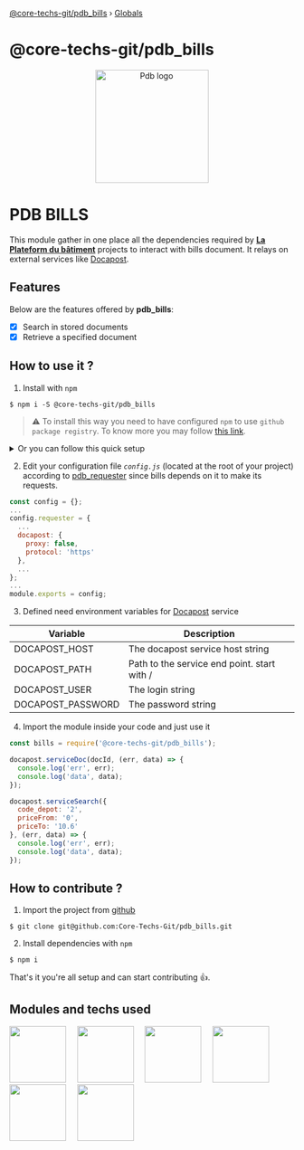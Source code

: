 [@core-techs-git/pdb_bills](README.md) › [Globals](globals.md)

# @core-techs-git/pdb_bills

<p align="center">
  <a href="https://www.laplateforme.com/">
    <img src="https://www.laplateforme.com/cms/i?o=%2Fsites%2Fdefault%2Ffiles%2F2017-04%2Flogo_pdb_bsl-1.jpg" alt="Pdb logo" width="200">
  </a>
</p>

# PDB BILLS

This module gather in one place all the dependencies required by **[La Plateform du bâtiment](https://www.laplateforme.com/)** projects to interact with bills document. It relays on external services like [Docapost](https://www.docaposte.com/).

## Features

Below are the features offered by **pdb_bills**:

- [x] Search in stored documents
- [x] Retrieve a specified document

## How to use it ?

1. Install with `npm`

```Shell
$ npm i -S @core-techs-git/pdb_bills
```

> ⚠️
> To install this way you need to have configured `npm` to use `github package registry`. To know more you may follow [this link](https://help.github.com/en/articles/configuring-npm-for-use-with-github-package-registry#authenticating-to-github-package-registry).

<details>
  <summary>Or you can follow this quick setup</summary>
  <ul>
    <li>
      <p>Set a scoped registry access</p>
      <pre>$ npm config set @core-techs-git:registry https://npm.pkg.github.com/core-techs-git</pre>
    </li>
    <li>
      <p>Set authentication information inside your .npmrc file</p>
      <pre>//npm.pkg.github.com/:_authToken=PERSONAL-ACCESS-TOKEN</pre>
    </li>
  </ul>
  <p><b><i><a href="https://help.github.com/en/articles/creating-a-personal-access-token-for-the-command-line">PERSONAL-ACCESS-TOKEN</a></i></b> is generated in github settings.</p>
</details>

2. Edit your configuration file _`config.js`_ (located at the root of your project) according to [pdb_requester](https://github.com/Core-Techs-Git/pdb_requester) since bills depends on it to make its requests.

```JavaScript
const config = {};
...
config.requester = {
  ...
  docapost: {
    proxy: false,
    protocol: 'https'
  },
  ...
};
...
module.exports = config;
```

3. Defined need environment variables for [Docapost](https://www.docaposte.com/) service

| Variable          | Description                                 |
| ----------------- | ------------------------------------------- |
| DOCAPOST_HOST     | The docapost service host string            |
| DOCAPOST_PATH     | Path to the service end point. start with / |
| DOCAPOST_USER     | The login string                            |
| DOCAPOST_PASSWORD | The password string                         |

4. Import the module inside your code and just use it

```JavaScript
const bills = require('@core-techs-git/pdb_bills');

docapost.serviceDoc(docId, (err, data) => {
  console.log('err', err);
  console.log('data', data);
});

docapost.serviceSearch({
  code_depot: '2',
  priceFrom: '0',
  priceTo: '10.6'
}, (err, data) => {
  console.log('err', err);
  console.log('data', data);
});
```

## How to contribute ?

1. Import the project from [github](https://github.com/Core-Techs-Git/pdb_bills)

```Shell
$ git clone git@github.com:Core-Techs-Git/pdb_bills.git
```

2. Install dependencies with `npm`

```Shell
$ npm i
```

That's it you're all setup and can start contributing :thumbsup:.

## Modules and techs used

[<img src="https://s.gravatar.com/avatar/3e2b342616822f8eabc9dd393840db4a?size=100&default=retro" width="100"/>](http://www.typescriptlang.org 'Typescript')&nbsp;&nbsp;&nbsp;&nbsp;
[<img src="https://eslint.org/assets/img/logo.svg" width="100"/>](https://eslint.org 'Eslint')&nbsp;&nbsp;&nbsp;&nbsp;
[<img src="https://avatars0.githubusercontent.com/u/11887183?s=200&v=4" width="100"/>](http://inversify.io/ 'Inversify')&nbsp;&nbsp;&nbsp;&nbsp;
[<img src="https://cdn.worldvectorlogo.com/logos/jest-0.svg" width="100"/>](https://jestjs.io 'Jest')&nbsp;&nbsp;&nbsp;&nbsp;
[<img src="https://www.laplateforme.com/cms/i?o=%2Fsites%2Fdefault%2Ffiles%2F2017-04%2Flogo_pdb_bsl-1.jpg" width="100"/>](https://github.com/Core-Techs-Git/pdb_requester 'PDB REQUESTER')&nbsp;&nbsp;&nbsp;&nbsp;
[<img src="https://www.docaposte.com/bundles/docapostcore/img/header/logo-docaposte.svg" width="100"/>](https://www.docaposte.com/ 'Docapost')&nbsp;&nbsp;&nbsp;&nbsp;
